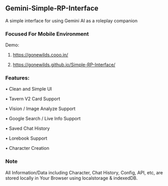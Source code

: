 ## Gemini-Simple-RP-Interface
A simple interface for using Gemini AI as a roleplay companion

### Focused For Mobile Environment 

Demo:
1. https://gonewilds.cooo.in/

2. https://gonewilds.github.io/Simple-RP-Interface/

### Features:

• Clean and Simple UI

• Tavern V2 Card Support

• Vision / Image Analyze Support

• Google Search / Live Info Support

• Saved Chat History

• Lorebook Support

• Character Creation 

### Note
All Information/Data including Character, Chat History, Config, API, etc, are stored locally in Your Browser using localstorage & indexedDB. 
